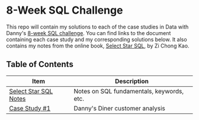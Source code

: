 # 8-Week SQL Challenge
This repo will contain my solutions to each of the case studies in Data with Danny's [8-week SQL challenge](https://8weeksqlchallenge.com/). You can find links to the document containing each case study and my corresponding solutions below. It also contains my notes from the online book, [Select Star SQL](https://selectstarsql.com/), by Zi Chong Kao. 

## Table of Contents
| Item | Description |
|------|-------------|
| [Select Star SQL Notes]([https://github.com/r0hankrishnan/8-week-sql/tree/main/Select%20Star%20SQL%20Notes) | Notes on SQL fundamentals, keywords, etc. |
| [Case Study #1](https://github.com/r0hankrishnan/8-week-sql/tree/main/Case%20Study%20%231%20-%20Danny's%20Diner) | Danny's Diner customer analysis | 

